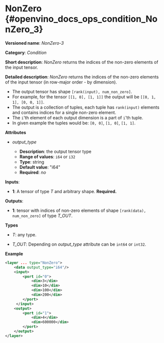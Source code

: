# NonZero {#openvino_docs_ops_condition_NonZero_3}

**Versioned name**: *NonZero-3*

**Category**: *Condition*

**Short description**: *NonZero* returns the indices of the non-zero elements of the input tensor.

**Detailed description**: *NonZero* returns the indices of the non-zero elements of the input tensor (in row-major order - by dimension).
* The output tensor has shape `[rank(input), num_non_zero]`.
* For example, for the tensor `[[1, 0], [1, 1]]` the output will be `[[0, 1, 1], [0, 0, 1]]`.
* The output is a collection of tuples, each tuple has `rank(input)` elements and contains indices for a single non-zero element.
* The `i`'th element of each output dimension is a part of `i`'th tuple.
* In given example the tuples would be: `[0, 0]`, `[1, 0]`, `[1, 1]`.

**Attributes**

* *output_type*

  * **Description**: the output tensor type
  * **Range of values**: `i64` or `i32`
  * **Type**: string
  * **Default value**: "i64"
  * **Required**: *no*

**Inputs**:

*   **1**: A tensor of type *T* and arbitrary shape. **Required.**

**Outputs**:

*   **1**: tensor with indices of non-zero elements of shape `[rank(data), num_non_zero]` of type *T_OUT*.

**Types**

* *T*: any type.

* *T_OUT*: Depending on *output_type* attribute can be `int64` or `int32`.

**Example**

```xml
<layer ... type="NonZero">
    <data output_type="i64"/>
    <input>
        <port id="0">
            <dim>3</dim>
            <dim>10</dim>
            <dim>100</dim>
            <dim>200</dim>
        </port>
     </input>
    <output>
        <port id="1">
            <dim>4</dim>
            <dim>600000</dim>
        </port>
    </output>
</layer>
```
